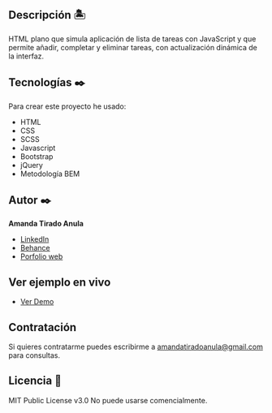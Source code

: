 ## Descripción 🏝

HTML plano que simula aplicación de lista de tareas con JavaScript y que permite añadir, completar y eliminar tareas, con actualización dinámica de la interfaz.

## Tecnologías ✒️
Para crear este proyecto he usado:
* HTML
* CSS
* SCSS
* Javascript
* Bootstrap
* jQuery
* Metodología BEM

## Autor ✒️
**Amanda Tirado Anula**

* [LinkedIn](https://www.linkedin.com/in/amandatiradoanula)
* [Behance](https://www.behance.net/amandatiradoanula)
* [Porfolio web](https://www.amandatirado.es)

## Ver ejemplo en vivo 
- <a href="https://amanda-tirado.github.io/to-do/" target="_blank">Ver Demo</a>

## Contratación
Si quieres contratarme puedes escribirme a amandatiradoanula@gmail.com para consultas.

## Licencia 📄
MIT Public License v3.0
No puede usarse comencialmente.
